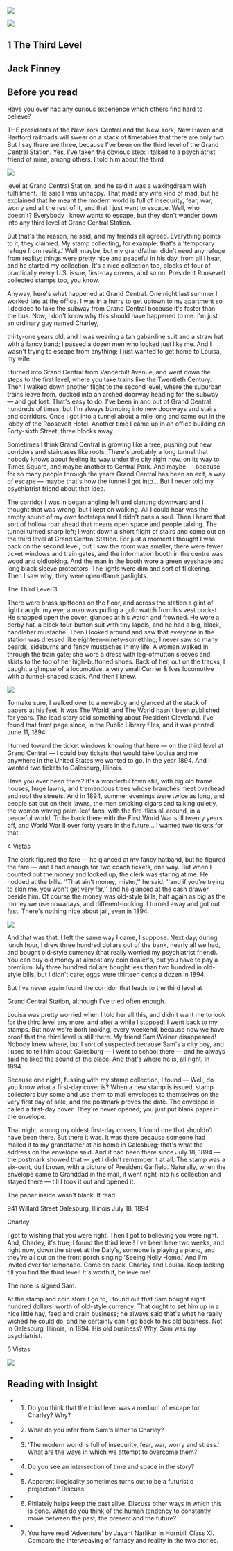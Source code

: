 ![](_page_0_Picture_0.jpeg)

![](_page_0_Picture_1.jpeg)

## 1 The Third Level

## Jack Finney

## **Before you read**

Have you ever had any curious experience which others find hard to believe?

THE presidents of the New York Central and the New York, New Haven and Hartford railroads will swear on a stack of timetables that there are only two. But I say there are three, because I've been on the third level of the Grand Central Station. Yes, I've taken the obvious step: I talked to a psychiatrist friend of mine, among others. I told him about the third

![](_page_0_Picture_7.jpeg)

level at Grand Central Station, and he said it was a wakingdream wish fulfillment. He said I was unhappy. That made my wife kind of mad, but he explained that he meant the modern world is full of insecurity, fear, war, worry and all the rest of it, and that I just want to escape. Well, who doesn't? Everybody I know wants to escape, but they don't wander down into any third level at Grand Central Station.

But that's the reason, he said, and my friends all agreed. Everything points to it, they claimed. My stamp collecting, for example; that's a 'temporary refuge from reality.' Well, maybe, but my grandfather didn't need any refuge from reality; things were pretty nice and peaceful in his day, from all I hear, and he started my collection. It's a nice collection too, blocks of four of practically every U.S. issue, first-day covers, and so on. President Roosevelt collected stamps too, you know.

Anyway, here's what happened at Grand Central. One night last summer I worked late at the office. I was in a hurry to get uptown to my apartment so I decided to take the subway from Grand Central because it's faster than the bus. Now, I don't know why this should have happened to me. I'm just an ordinary guy named Charley,

thirty-one years old, and I was wearing a tan gabardine suit and a straw hat with a fancy band; I passed a dozen men who looked just like me. And I wasn't trying to escape from anything; I just wanted to get home to Louisa, my wife.

I turned into Grand Central from Vanderbilt Avenue, and went down the steps to the first level, where you take trains like the Twentieth Century. Then I walked down another flight to the second level, where the suburban trains leave from, ducked into an arched doorway heading for the subway — and got lost. That's easy to do. I've been in and out of Grand Central hundreds of times, but I'm always bumping into new doorways and stairs and corridors. Once I got into a tunnel about a mile long and came out in the lobby of the Roosevelt Hotel. Another time I came up in an office building on Forty-sixth Street, three blocks away.

Sometimes I think Grand Central is growing like a tree, pushing out new corridors and staircases like roots. There's probably a long tunnel that nobody knows about feeling its way under the city right now, on its way to Times Square, and maybe another to Central Park. And maybe — because for so many people through the years Grand Central has been an exit, a way of escape — maybe that's how the tunnel I got into... But I never told my psychiatrist friend about that idea.

The corridor I was in began angling left and slanting downward and I thought that was wrong, but I kept on walking. All I could hear was the empty sound of my own footsteps and I didn't pass a soul. Then I heard that sort of hollow roar ahead that means open space and people talking. The tunnel turned sharp left; I went down a short flight of stairs and came out on the third level at Grand Central Station. For just a moment I thought I was back on the second level, but I saw the room was smaller, there were fewer ticket windows and train gates, and the information booth in the centre was wood and oldlooking. And the man in the booth wore a green eyeshade and long black sleeve protectors. The lights were dim and sort of flickering. Then I saw why; they were open-flame gaslights.

The Third Level 3

There were brass spittoons on the floor, and across the station a glint of light caught my eye; a man was pulling a gold watch from his vest pocket. He snapped open the cover, glanced at his watch and frowned. He wore a derby hat, a black four-button suit with tiny lapels, and he had a big, black, handlebar mustache. Then I looked around and saw that everyone in the station was dressed like eighteen-ninety-something; I never saw so many beards, sideburns and fancy mustaches in my life. A woman walked in through the train gate; she wore a dress with leg-ofmutton sleeves and skirts to the top of her high-buttoned shoes. Back of her, out on the tracks, I caught a glimpse of a locomotive, a very small Currier & Ives locomotive with a funnel-shaped stack. And then I knew.

![](_page_3_Picture_1.jpeg)

To make sure, I walked over to a newsboy and glanced at the stack of papers at his feet. It was The World; and The World hasn't been published for years. The lead story said something about President Cleveland. I've found that front page since, in the Public Library files, and it was printed June 11, 1894.

I turned toward the ticket windows knowing that here — on the third level at Grand Central — I could buy tickets that would take Louisa and me anywhere in the United States we wanted to go. In the year 1894. And I wanted two tickets to Galesburg, Illinois.

Have you ever been there? It's a wonderful town still, with big old frame houses, huge lawns, and tremendous trees whose branches meet overhead and roof the streets. And in 1894, summer evenings were twice as long, and people sat out on their lawns, the men smoking cigars and talking quietly, the women waving palm-leaf fans, with the fire-flies all around, in a peaceful world. To be back there with the First World War still twenty years off, and World War II over forty years in the future... I wanted two tickets for that.

4 Vistas

The clerk figured the fare — he glanced at my fancy hatband, but he figured the fare — and I had enough for two coach tickets, one way. But when I counted out the money and looked up, the clerk was staring at me. He nodded at the bills. ''That ain't money, mister,'' he said, ''and if you're trying to skin me, you won't get very far,'' and he glanced at the cash drawer beside him. Of course the money was old-style bills, half again as big as the money we use nowadays, and different-looking. I turned away and got out fast. There's nothing nice about jail, even in 1894.

![](_page_4_Picture_1.jpeg)

And that was that. I left the same way I came, I suppose. Next day, during lunch hour, I drew three hundred dollars out of the bank, nearly all we had, and bought old-style currency (that really worried my psychiatrist friend). You can buy old money at almost any coin dealer's, but you have to pay a premium. My three hundred dollars bought less than two hundred in old-style bills, but I didn't care; eggs were thirteen cents a dozen in 1894.

But I've never again found the corridor that leads to the third level at

Grand Central Station, although I've tried often enough.

Louisa was pretty worried when I told her all this, and didn't want me to look for the third level any more, and after a while I stopped; I went back to my stamps. But now we're both looking, every weekend, because now we have proof that the third level is still there. My friend Sam Weiner disappeared! Nobody knew where, but I sort of suspected because Sam's a city boy, and I used to tell him about Galesburg — I went to school there — and he always said he liked the sound of the place. And that's where he is, all right. In 1894.

Because one night, fussing with my stamp collection, I found — Well, do you know what a first-day cover is? When a new stamp is issued, stamp collectors buy some and use them to mail envelopes to themselves on the very first day of sale; and the postmark proves the date. The envelope is called a first-day cover. They're never opened; you just put blank paper in the envelope.

That night, among my oldest first-day covers, I found one that shouldn't have been there. But there it was. It was there because someone had mailed it to my grandfather at his home in Galesburg; that's what the address on the envelope said. And it had been there since July 18, 1894 — the postmark showed that — yet I didn't remember it at all. The stamp was a six-cent, dull brown, with a picture of President Garfield. Naturally, when the envelope came to Granddad in the mail, it went right into his collection and stayed there — till I took it out and opened it.

The paper inside wasn't blank. It read:

941 Willard Street Galesburg, Illinois July 18, 1894

Charley

I got to wishing that you were right. Then I got to believing you were right. And, Charley, it's true; I found the third level! I've been here two weeks, and right now, down the street at the Daly's, someone is playing a piano, and they're all out on the front porch singing 'Seeing Nelly Home.' And I'm invited over for lemonade. Come on back, Charley and Louisa. Keep looking till you find the third level! It's worth it, believe me!

The note is signed Sam.

At the stamp and coin store I go to, I found out that Sam bought eight hundred dollars' worth of old-style currency. That ought to set him up in a nice little hay, feed and grain business; he always said that's what he really wished he could do, and he certainly can't go back to his old business. Not in Galesburg, Illinois, in 1894. His old business? Why, Sam was my psychiatrist.

6 Vistas

![](_page_6_Picture_0.jpeg)

## Reading with Insight

- 1. Do you think that the third level was a medium of escape for Charley? Why?
- 2. What do you infer from Sam's letter to Charley?
- 3. 'The modern world is full of insecurity, fear, war, worry and stress.' What are the ways in which we attempt to overcome them?
- 4. Do you see an intersection of time and space in the story?
- 5. Apparent illogicality sometimes turns out to be a futuristic projection? Discuss.
- 6. Philately helps keep the past alive. Discuss other ways in which this is done. What do you think of the human tendency to constantly move between the past, the present and the future?
- 7. You have read 'Adventure' by Jayant Narlikar in Hornbill Class XI. Compare the interweaving of fantasy and reality in the two stories.

